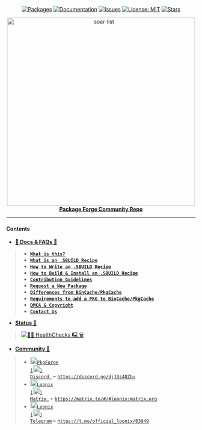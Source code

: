 <div align="center">

[stars-shield]: https://img.shields.io/github/stars/pkgforge/soarpkgs.svg
[stars-url]: https://github.com/pkgforge/soarpkgs/stargazers
[issues-shield]: https://img.shields.io/github/issues/pkgforge/soarpkgs.svg
[issues-url]: https://github.com/pkgforge/soarpkgs/issues
[license-shield]: https://img.shields.io/github/license/pkgforge/soarpkgs.svg
[license-url]: https://github.com/pkgforge/soarpkgs/blob/main/LICENSE
[doc-shield]: https://img.shields.io/badge/docs.pkgforge.dev-blue
[doc-url]: https://docs.pkgforge.dev/orgs/pkgforge-core/projects/soarpkgs

<a href="https://github.com/pkgforge/soarpkgs/tree/main/packages"><img src="https://img.shields.io/badge/Packages-1580%20(1635)-blue?labelColor=orange&style=flat&link=https://github.com/pkgforge/soarpkgs/tree/main/packages" alt="Packages" /></a>
[![Documentation][doc-shield]][doc-url]
[![Issues][issues-shield]][issues-url]
[![License: MIT][license-shield]][license-url]
[![Stars][stars-shield]][stars-url]
</div>

<p align="center">
    <!-- <a href="https://github.com/pkgforge/soar">
        <img src="https://github.com/user-attachments/assets/220ce7b3-55b3-496e-b3b8-2556123193a2" width="100">
    </a><br> -->
    <a href="https://github.com/pkgforge/soar">
        <img src="https://bin.pkgforge.dev/list.gif?tmp.74IHRmWRRN=tmp.8FCsWhW7Fb" alt="soar-list" width="500">
    </a><br>
    <b><strong> <a href="https://docs.pkgforge.dev/orgs/pkgforge-core/projects/soarpkgs">Package Forge Community Repo</a></code></strong></b>
    <br>
</p>

---
#### Contents
- [**📖 Docs & FAQs 📖**](https://docs.pkgforge.dev/orgs/pkgforge-core/projects/soarpkgs)
> - [**`What is this?`**](https://docs.pkgforge.dev/orgs/pkgforge-core/projects/soarpkgs)
> - [**`What is an .SBUILD Recipe`**](https://docs.pkgforge.dev/sbuild/introduction)
> - [**`How to Write an .SBUILD Recipe`**](https://docs.pkgforge.dev/sbuild/instructions)
> - [**`How to Build & Install an .SBUILD Recipe`**](https://docs.pkgforge.dev/sbuild/instructions#build)
> - [**`Contribution Guidelines`**](https://docs.pkgforge.dev/orgs/pkgforge-core/projects/soarpkgs/contribution)
> - [**`Request a New Package`**](https://docs.pkgforge.dev/orgs/pkgforge-core/projects/soarpkgs/package-request)
> - [**`Differences from BinCache/PkgCache`**](https://docs.pkgforge.dev/orgs/pkgforge-core/projects/soarpkgs/differences)
> - [**`Requirements to add a PKG to BinCache/PkgCache`**](https://docs.pkgforge.dev/orgs/pkgforge-core/projects/pkgcache/package-request#criteria)
> - [**`DMCA & Copyright`**](https://docs.pkgforge.dev/orgs/pkgforge-core/projects/soarpkgs/dmca-or-copyright-cease-and-desist)
> - [**`Contact Us`**](https://docs.pkgforge.dev/contact/chat)
- [**Status 🔖**](./)
> [![🐧🧹 HealthChecks 🖳🗑](https://github.com/pkgforge/soarpkgs/actions/workflows/healthchecks_housekeeping.yaml/badge.svg)](https://github.com/pkgforge/soarpkgs/actions/workflows/healthchecks_housekeeping.yaml)
- [**Community 💬**](https://docs.pkgforge.dev/contact/chat)
> - <a href="https://discord.gg/djJUs48Zbu"><img src="https://github.com/user-attachments/assets/5a336d72-6342-4ca5-87a4-aa8a35277e2f" width="18" height="18"><code>PkgForge (<img src="https://github.com/user-attachments/assets/a08a20e6-1795-4ee6-87e6-12a8ab2a7da6" width="18" height="18">) Discord </code></a> `➼` [`https://discord.gg/djJUs48Zbu`](https://discord.gg/djJUs48Zbu)
> - <a href="https://matrix.to/#/#loonix:matrix.org"><img src="https://github.com/user-attachments/assets/1dcd4a64-2fec-4f4f-926a-e61313b6b646" width="18" height="18"><code>Loonix (<img src="https://github.com/user-attachments/assets/abc35eee-c9c9-4023-9035-d440b56cac4c" width="18" height="18">) Matrix </code></a> `➼` [`https://matrix.to/#/#loonix:matrix.org`](https://matrix.to/#/#loonix:matrix.org)
> - <a href="https://t.me/official_loonix/63949"><img src="https://github.com/user-attachments/assets/2edc90b9-606e-4bfc-89f3-2a758b2f0377" width="18" height="18"><code>Loonix (<img src="https://github.com/user-attachments/assets/abc35eee-c9c9-4023-9035-d440b56cac4c" width="18" height="18">) Telegram</code></a> `➼` [`https://t.me/official_loonix/63949`](https://t.me/official_loonix/63949)
